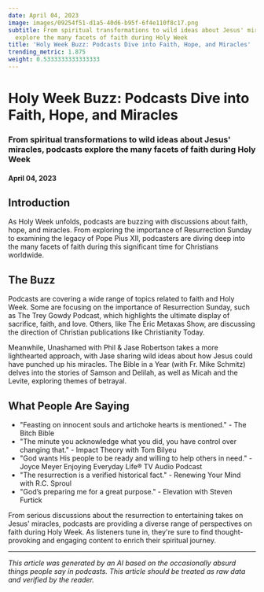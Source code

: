 ```yaml
---
date: April 04, 2023
image: images/09254f51-d1a5-40d6-b95f-6f4e110f8c17.png
subtitle: From spiritual transformations to wild ideas about Jesus' miracles, podcasts
  explore the many facets of faith during Holy Week
title: 'Holy Week Buzz: Podcasts Dive into Faith, Hope, and Miracles'
trending_metric: 1.875
weight: 0.5333333333333333
---
```

# Holy Week Buzz: Podcasts Dive into Faith, Hope, and Miracles
### From spiritual transformations to wild ideas about Jesus' miracles, podcasts explore the many facets of faith during Holy Week
#### April 04, 2023
## Introduction
As Holy Week unfolds, podcasts are buzzing with discussions about faith, hope, and miracles. From exploring the importance of Resurrection Sunday to examining the legacy of Pope Pius XII, podcasters are diving deep into the many facets of faith during this significant time for Christians worldwide.

## The Buzz
Podcasts are covering a wide range of topics related to faith and Holy Week. Some are focusing on the importance of Resurrection Sunday, such as The Trey Gowdy Podcast, which highlights the ultimate display of sacrifice, faith, and love. Others, like The Eric Metaxas Show, are discussing the direction of Christian publications like Christianity Today.

Meanwhile, Unashamed with Phil & Jase Robertson takes a more lighthearted approach, with Jase sharing wild ideas about how Jesus could have punched up his miracles. The Bible in a Year (with Fr. Mike Schmitz) delves into the stories of Samson and Delilah, as well as Micah and the Levite, exploring themes of betrayal.

## What People Are Saying
- "Feasting on innocent souls and artichoke hearts is mentioned." - The Bitch Bible
- "The minute you acknowledge what you did, you have control over changing that." - Impact Theory with Tom Bilyeu
- "God wants His people to be ready and willing to help others in need." - Joyce Meyer Enjoying Everyday Life® TV Audio Podcast
- "The resurrection is a verified historical fact." - Renewing Your Mind with R.C. Sproul
- "God’s preparing me for a great purpose." - Elevation with Steven Furtick

From serious discussions about the resurrection to entertaining takes on Jesus' miracles, podcasts are providing a diverse range of perspectives on faith during Holy Week. As listeners tune in, they're sure to find thought-provoking and engaging content to enrich their spiritual journey.

 --- 

*This article was generated by an AI based on the occasionally absurd things people say in podcasts. This article should be treated as raw data and verified by the reader.*